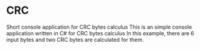 # CRC
Short console application for CRC bytes calculus 
This is an simple console application written in C# for CRC bytes calculus
In this example, there are 6 input bytes and two CRC bytes are calculated for them.
